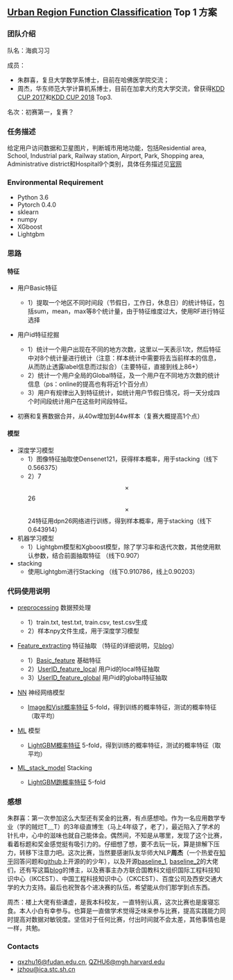 ## **[Urban Region Function Classification](https://dianshi.baidu.com/competition/30/rank) Top 1 方案**

### 团队介绍

队名：海疯习习

成员：
- 朱群喜，复旦大学数学系博士，目前在哈佛医学院交流；
- 周杰，华东师范大学计算机系博士，目前在加拿大约克大学交流，曾获得[KDD CUP 2017](https://github.com/12190143/Black-Swan)和[KDD CUP 2018](https://github.com/12190143/KDD_CUP_2018) Top3.

名次：初赛第一，复赛？

### 任务描述
给定用户访问数据和卫星图片，判断城市用地功能，包括Residential area, School, Industrial park, Railway station, Airport, Park, Shopping area, Administrative district和Hospital9个类别，具体任务描述见[官网](https://dianshi.baidu.com/competition/30/question) 

### Environmental Requirement
- Python 3.6
- Pytorch 0.4.0
- sklearn
- numpy
- XGboost
- Lightgbm

### 思路
#### 特征

- 用户Basic特征
  - 1）提取一个地区不同时间段（节假日，工作日，休息日）的统计特征，包括sum，mean，max等8个统计量，由于特征维度过大，使用RF进行特征选择

- 用户id特征挖掘

  - 1）统计一个用户出现在不同的地方次数，这里以一天表示1次，然后特征中对8个统计量进行统计（注意：样本统计中需要将去当前样本的信息，从而防止透露label信息而过拟合）（主要特征，直接到线上86+）
  - 2）统计一个用户全局的Global特征，及一个用户在不同地方次数的统计信息（ps：online的提高也有将近1个百分点）
  - 3）用户有规律出入到特征统计，如统计用户节假日情况，将一天分成四个时间段统计用户在这些时间段特征。

- 初赛和复赛数据合并，从40w增加到44w样本（复赛大概提高1个点）

#### 模型
- 深度学习模型
   - 1）图像特征抽取使Densenet121，获得样本概率，用于stacking（线下0.566375）
   - 2）7$$\times$$26$$\times$$24特征用dpn26网络进行训练，得到样本概率，用于stacking（线下0.643914）
- 机器学习模型
   - 1）Lightgbm模型和Xgboost模型，除了学习率和迭代次数，其他使用默认参数，结合前面抽取特征 （线下0.907）
- stacking
   - 使用Lightgbm进行Stacking （线下0.910786，线上0.90203）
   
### 代码使用说明
- [preprocessing](https://github.com/zhuqunxi/Urban-Region-Function-Classification-/tree/master/data_processing) 数据预处理
	- 1）train.txt, test.txt, train.csv, test.csv生成
	- 2）样本npy文件生成，用于深度学习模型
- [Feature_extracting](https://github.com/zhuqunxi/Urban-Region-Function-Classification-/tree/master/Feature_extracting) 特征抽取 （特征的详细说明，见[blog](https://www.cnblogs.com/skykill/p/11273640.html)）
	- 1）[Basic_feature](https://github.com/zhuqunxi/Urban-Region-Function-Classification/tree/master/Feature_extracting/Basic_feature) 基础特征
	- 2）[UserID_feature_local](https://github.com/zhuqunxi/Urban-Region-Function-Classification/tree/master/Feature_extracting/UserID_feature_local) 用户id的local特征抽取
	- 3）[UserID_feature_global](https://github.com/zhuqunxi/Urban-Region-Function-Classification/tree/master/Feature_extracting/UserID_feature_global) 用户id的global特征抽取
	
- [NN](https://github.com/zhuqunxi/Urban-Region-Function-Classification-/tree/master/CNN) 神经网络模型
	- [Image和Visit概率特征](https://github.com/zhuqunxi/Urban-Region-Function-Classification/tree/master/CNN) 5-fold，得到训练的概率特征，测试的概率特征（取平均）
- [ML](https://github.com/zhuqunxi/Urban-Region-Function-Classification-/tree/master/ML) 模型
	- [LightGBM概率特征](https://github.com/zhuqunxi/Urban-Region-Function-Classification/tree/master/ML) 5-fold，得到训练的概率特征，测试的概率特征（取平均）
- [ML_stack_model](https://github.com/zhuqunxi/Urban-Region-Function-Classification-/tree/master/ML_stack_model) Stacking
	- [LightGBM跑概率特征](https://github.com/zhuqunxi/Urban-Region-Function-Classification-/tree/master/ML_stack_model) 5-fold


### 感想
朱群喜：第一次参加这么大型还有奖金的比赛，有点感想哈。作为一名应用数学专业（学的贼烂T﹏T）的3年级直博生（马上4年级了，老了），最近陷入了学术的针扎中，心中的滋味也就自己能体会。偶然间，不知是从哪里，发现了这个比赛，看着标题和奖金感觉挺有吸引力的。仔细想了想，要不去玩一玩，算是排解下压力，转移下注意力吧。这次比赛，当然要感谢队友华师大NLP**周杰**（一个热爱在[知乎](https://www.zhihu.com/people/zhou-jie-77-75/activities)回答问题和[github](https://github.com/12190143)上开源的的少年），以及开源[baseline_1](https://github.com/czczup/UrbanRegionFunctionClassification), [baseline_2](https://github.com/ABadCandy/BaiDuBigData19-URFC)的大佬们，还有写这篇[blog](https://blog.csdn.net/qq_34919792/article/details/93976813)的博主，以及赛事主办方联合国教科文组织国际工程科技知识中心（IKCEST）、中国工程科技知识中心（CKCEST）、百度公司及西安交通大学的大力支持。最后也祝贺各个进决赛的队伍，希望能从你们那学到点东西。

周杰：楼上大佬有些谦虚，是我本科校友，一直特别认真，这次比赛也是废寝忘食。本人小白有幸参与。也算是一直做学术觉得乏味来参与比赛，提高实践能力同时提高对数据对敏锐度。坚信对于任何比赛，付出时间就不会太差，其他事情也是一样，共勉。

### Contacts
- qxzhu16@fudan.edu.cn, QZHU6@mgh.harvard.edu
- jzhou@ica.stc.sh.cn
